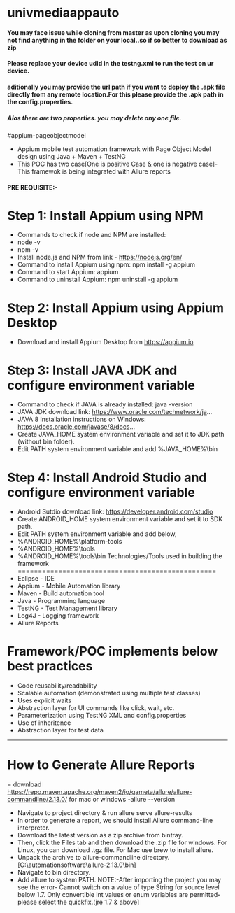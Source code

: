 # univmediaappauto
#### You may face issue while cloning from master as upon cloning you may not find anything in the folder on your local..so if so better to download as zip
#### Please replace your device udid in the testng.xml to run the test on ur device.
#### aditionally you may provide the url path if you want to deploy the .apk file directly from any remote location.For this please provide the .apk path in the config.properties.
##### Alos there are two properties. you may delete any one file.
#appium-pageobjectmodel
- Appium mobile test automation framework with Page Object Model design using Java + Maven + TestNG
- This POC has two case[One is positive Case & one is negative case]-This framewok is being integrated with Allure reports
#### PRE REQUISITE:-
Step 1: Install Appium using NPM
=================================
- Commands to check if node and NPM are installed:
- node -v
- npm -v
- Install node.js and NPM from link - https://nodejs.org/en/
- Command to install Appium using npm: npm install -g appium
- Command to start Appium: appium
- Command to uninstall Appium: npm uninstall -g appium


Step 2: Install Appium using Appium Desktop
===========================================
- Download and install Appium Desktop from https://appium.io

Step 3: Install JAVA JDK and configure environment variable
===========================================================
- Command to check if JAVA is already installed: java -version
- JAVA JDK download link: https://www.oracle.com/technetwork/ja...
- JAVA 8 Installation instructions on Windows:
https://docs.oracle.com/javase/8/docs...
- Create JAVA_HOME system environment variable and set it to JDK path (without bin folder). 
- Edit PATH system environment variable and add %JAVA_HOME%\bin


Step 4: Install Android Studio and configure environment variable
=================================================================
- Android Sutdio download link: https://developer.android.com/studio
- Create ANDROID_HOME system environment variable and set it to SDK path. 
- Edit PATH system environment variable and add below,
- %ANDROID_HOME%\platform-tools
- %ANDROID_HOME%\tools
- %ANDROID_HOME%\tools\bin
Technologies/Tools used in building the framework
=================================================
- Eclipse - IDE
- Appium - Mobile Automation library
- Maven - Build automation tool
- Java - Programming language
- TestNG - Test Management library
- Log4J - Logging framework
- Allure Reports

Framework/POC implements below best practices
=========================================
- Code reusability/readability
- Scalable automation (demonstrated using multiple test classes)
- Uses explicit waits
- Abstraction layer for UI commands like click, wait, etc.
- Parameterization using TestNG XML and config.properties
- Use of inheritence
- Abstraction layer for test data
-----------------------------------
How to Generate Allure Reports
===============================
= download https://repo.maven.apache.org/maven2/io/qameta/allure/allure-commandline/2.13.0/ for mac or windows
-allure --version
- Navigate to project directory & run allure serve allure-results
- In order to generate a report, we should install Allure command-line interpreter.
- Download the latest version as a zip archive from bintray.
- Then, click the Files tab and then download the .zip file for windows. For Linux, you can download .tgz file. For Mac use brew to install allure.
- Unpack the archive to allure-commandline directory.[C:\automationsoftware\allure-2.13.0\bin]
- Navigate to bin directory.
- Add allure to system PATH.
NOTE:-After importing the project you may see the error- Cannot switch on a value of type String for source level below 1.7. Only convertible int values or enum variables are permitted- please select the quickfix.(jre 1.7 & above]
